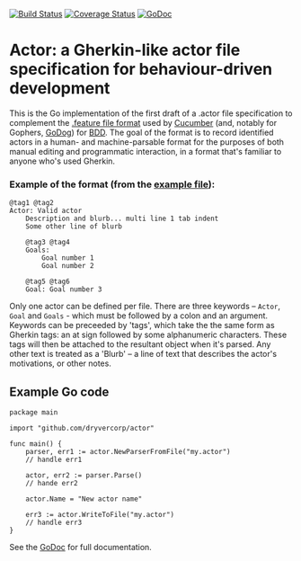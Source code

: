 [![Build Status](https://travis-ci.org/yourheropaul/inj.svg?branch=master)](https://travis-ci.org/dryvercorp/actor) [![Coverage Status](https://coveralls.io/repos/yourheropaul/inj/badge.svg?branch=master&service=github)](https://coveralls.io/github/dryvercorp/actor?branch=master) [![GoDoc](https://godoc.org/github.com/yourheropaul/inj?status.svg)](https://godoc.org/github.com/dryvercorp/actor) 

# Actor: a Gherkin-like actor file specification for behaviour-driven development

This is the Go implementation of the first draft of a .actor file specification to complement the [.feature file format](https://github.com/cucumber/gherkin3) used by [Cucumber](https://cucumber.io/) (and, notably for Gophers, [GoDog](http://data-dog.github.io/godog/)) for [BDD](http://inviqa.com/insights/bdd-guide).  The goal of the format is to record identified actors in a human- and machine-parsable format for the purposes of both manual editing and programmatic interaction, in a format that's familiar to anyone who's used Gherkin.

### Example of the format (from the [example file](https://github.com/dryvercorp/actor/blob/master/examples/valid.actor)):

```
@tag1 @tag2
Actor: Valid actor
    Description and blurb... multi line 1 tab indent
    Some other line of blurb

    @tag3 @tag4
    Goals:
        Goal number 1
        Goal number 2
    
    @tag5 @tag6
    Goal: Goal number 3
```
Only one actor can be defined per file. There are three keywords – `Actor`, `Goal` and `Goals` - which must be followed by a colon and an argument. Keywords can be preceeded by 'tags', which take the the same form as Gherkin tags: an at sign followed by some alphanumeric characters. These tags will then be attached to the resultant object when it's parsed. Any other text is treated as a 'Blurb' – a line of text that describes the actor's motivations, or other notes.

## Example Go code

```
package main

import "github.com/dryvercorp/actor"

func main() {
    parser, err1 := actor.NewParserFromFile("my.actor")
    // handle err1
    
    actor, err2 := parser.Parse()
    // hande err2
    
    actor.Name = "New actor name"
    
    err3 := actor.WriteToFile("my.actor")
    // handle err3
}
```
See the [GoDoc](https://godoc.org/github.com/dryvercorp/actor) for full documentation.


